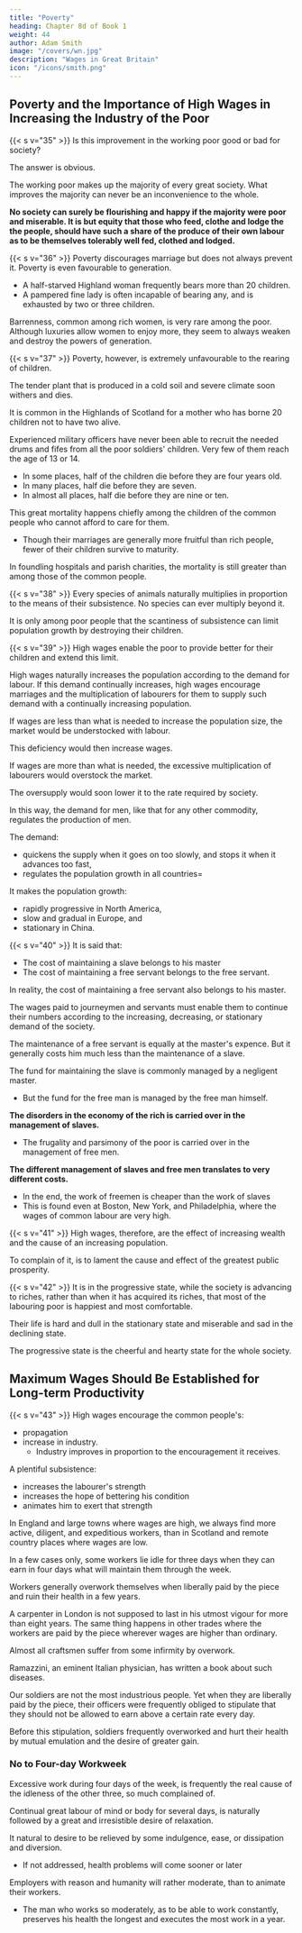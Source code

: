 ```yaml
---
title: "Poverty"
heading: Chapter 8d of Book 1
weight: 44
author: Adam Smith
image: "/covers/wn.jpg"
description: "Wages in Great Britain"
icon: "/icons/smith.png"
---
```




## Poverty and the Importance of High Wages in Increasing the Industry of the Poor

{{< s v="35" >}} Is this improvement in the working poor good or bad for society?

The answer is obvious. 

The working poor makes up the majority of every great society. What improves the majority can never be an inconvenience to the whole.

**No society can surely be flourishing and happy if the majority were poor and miserable. It is but equity that those who feed, clothe and lodge the the people, should have such a share of the produce of their own labour as to be themselves tolerably well fed, clothed and lodged.**

{{< s v="36" >}} Poverty discourages marriage but does not always prevent it. Poverty is even favourable to generation.

- A half-starved Highland woman frequently bears more than 20 children.
- A pampered fine lady is often incapable of bearing any, and is exhausted by two or three children.

Barrenness, common among rich women, is very rare among the poor. Although luxuries allow women to enjoy more, they seem to always weaken and destroy the powers of generation.


{{< s v="37" >}} Poverty, however, is extremely unfavourable to the rearing of children.

The tender plant that is produced in a cold soil and severe climate soon withers and dies.

It is common in the Highlands of Scotland for a mother who has borne 20 children not to have two alive.

Experienced military officers have never been able to recruit the needed drums and fifes from all the poor soldiers' children. Very few of them reach the age of 13 or 14.

- In some places, half of the children die before they are four years old.
- In many places, half die before they are seven.
- In almost all places, half die before they are nine or ten.

This great mortality happens chiefly among the children of the common people who cannot afford to care for them.
- Though their marriages are generally more fruitful than rich people, fewer of their children survive to maturity.

In foundling hospitals and parish charities, the mortality is still greater than among those of the common people.


{{< s v="38" >}} Every species of animals naturally multiplies in proportion to the means of their subsistence. No species can ever multiply beyond it.

It is only among poor people that the scantiness of subsistence can limit population growth by destroying their children.


{{< s v="39" >}} High wages enable the poor to provide better for their children and extend this limit.

High wages naturally increases the population according to the demand for labour. If this demand continually increases, high wages encourage marriages and the multiplication of labourers for them to supply such demand with a continually increasing population.

If wages are less than what is needed to increase the population size, the market would be understocked with labour.

This deficiency would then increase wages.

If wages are more than what is needed, the excessive multiplication of labourers would overstock the market.

The oversupply would soon lower it to the rate required by society.

In this way, the demand for men, like that for any other commodity, regulates the production of men.

The demand:
- quickens the supply when it goes on too slowly, and stops it when it advances too fast,
- regulates the population growth in all countries= 

It makes the population growth:
- rapidly progressive in North America,
- slow and gradual in Europe, and
- stationary in China.

{{< s v="40" >}} It is said that:
- The cost of maintaining a slave belongs to his master
- The cost of maintaining a free servant belongs to the free servant.

In reality, the cost of maintaining a free servant also belongs to his master.

The wages paid to journeymen and servants must enable them to continue their numbers according to the increasing, decreasing, or stationary demand of the society.

The maintenance of a free servant is equally at the master's expence. But it generally costs him much less than the maintenance of a slave.

The fund for maintaining the slave is commonly managed by a negligent master.
- But the fund for the free man is managed by the free man himself.

**The disorders in the economy of the rich is carried over in the management of slaves.**
- The frugality and parsimony of the poor is carried over in the management of free men.

**The different management of slaves and free men translates to very different costs.**
- In the end, the work of freemen is cheaper than the work of slaves
- This is found even at Boston, New York, and Philadelphia, where the wages of common labour are very high.


{{< s v="41" >}} High wages, therefore, are the effect of increasing wealth and the cause of an increasing population.

To complain of it, is to lament the cause and effect of the greatest public prosperity.


{{< s v="42" >}} It is in the progressive state, while the society is advancing to riches, rather than when it has acquired its riches, that most of the labouring poor is happiest and most comfortable.

Their life is hard and dull in the stationary state and miserable and sad in the declining state.

The progressive state is the cheerful and hearty state for the whole society.


## Maximum Wages Should Be Established for Long-term Productivity

{{< s v="43" >}} <!-- The liberal reward of labour --> High wages encourage the common people's:
- propagation
- increase in industry.
  - Industry improves in proportion to the encouragement it receives.

A plentiful subsistence: 
- increases the labourer's strength 
- increases the hope of bettering his condition <!-- and ending his days in ease and plenty -->
- animates him to exert that strength <!-- to the utmost -->

In England and large towns where wages are high, we always find more active, diligent, and expeditious workers, than in Scotland and remote country places where wages are low.

In a few cases only, some workers lie idle for three days when they can earn in four days what will maintain them through the week.

Workers generally overwork themselves when liberally paid by the piece and ruin their health in a few years. 

A carpenter in London is not supposed to last in his utmost vigour for more than eight years.
The same thing happens in other trades where the workers are paid by the piece wherever wages are higher than ordinary.

Almost all craftsmen suffer from some infirmity by overwork.

Ramazzini, an eminent Italian physician, has written a book about such diseases.

Our soldiers are not the most industrious people. Yet when they are liberally paid by the piece, their officers were frequently obliged to stipulate that they should not be allowed to earn above a certain rate every day.

Before this stipulation, soldiers frequently overworked and hurt their health by mutual emulation and the desire of greater gain.


### No to Four-day Workweek

Excessive work during four days of the week, is frequently the real cause of the idleness of the other three, so much complained of.

Continual great labour of mind or body for several days, is naturally followed by a great and irresistible desire of relaxation.

It natural to desire to be relieved by some indulgence, ease, or dissipation and diversion.
- If not addressed, health problems will come sooner or later

Employers with reason and humanity will rather moderate, than to animate their workers.
- The man who works so moderately, as to be able to work constantly, preserves his health the longest and executes the most work in a year.
